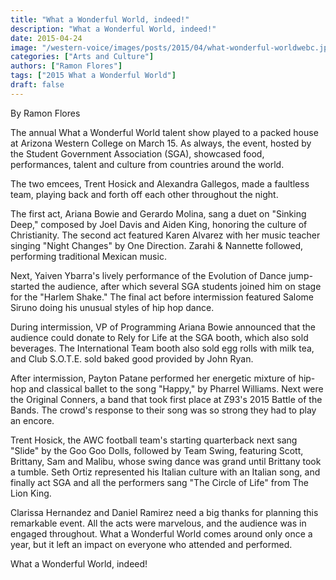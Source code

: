 ```yaml
---
title: "What a Wonderful World, indeed!"
description: "What a Wonderful World, indeed!"
date: 2015-04-24
image: "/western-voice/images/posts/2015/04/what-wonderful-worldwebc.jpg"
categories: ["Arts and Culture"]
authors: ["Ramon Flores"]
tags: ["2015 What a Wonderful World"]
draft: false
---
```

By Ramon Flores

The annual What a Wonderful World talent show played to a packed house at Arizona Western College on March 15. As always, the event, hosted by the Student Government Association (SGA), showcased food, performances, talent and culture from countries around the world.

The two emcees, Trent Hosick and Alexandra Gallegos, made a faultless team, playing back and forth off each other throughout the night.

The first act, Ariana Bowie and Gerardo Molina, sang a duet on "Sinking Deep," composed by Joel Davis and Aiden King, honoring the culture of Christianity. The second act featured Karen Alvarez with her music teacher singing "Night Changes" by One Direction. Zarahi & Nannette followed, performing traditional Mexican music.

Next, Yaiven Ybarra's lively performance of the Evolution of Dance jump-started the audience, after which several SGA students joined him on stage for the "Harlem Shake." The final act before intermission featured Salome Siruno doing his unusual styles of hip hop dance.

During intermission, VP of Programming Ariana Bowie announced that the audience could donate to Rely for Life at the SGA booth, which also sold beverages. The International Team booth also sold egg rolls with milk tea, and Club S.O.T.E. sold baked good provided by John Ryan.

After intermission, Payton Patane performed her energetic mixture of hip-hop and classical ballet to the song "Happy," by Pharrel Williams. Next were the Original Conners, a band that took first place at Z93's 2015 Battle of the Bands. The crowd's response to their song was so strong they had to play an encore.

Trent Hosick, the AWC football team's starting quarterback next sang "Slide" by the Goo Goo Dolls, followed by Team Swing, featuring Scott, Brittany, Sam and Malibu, whose swing dance was grand until Brittany took a tumble. Seth Ortiz represented his Italian culture with an Italian song, and finally act SGA and all the performers sang "The Circle of Life" from The Lion King.

Clarissa Hernandez and Daniel Ramirez need a big thanks for planning this remarkable event. All the acts were marvelous, and the audience was in engaged throughout. What a Wonderful World comes around only once a year, but it left an impact on everyone who attended and performed.

What a Wonderful World, indeed!
